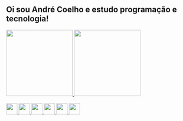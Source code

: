 ## Oi sou André Coelho e estudo programação e tecnologia!

<div align="left">
  <a href="https://github.com/AndreCoelhoOliveira">
  <img height="180em" src="https://github-readme-stats.vercel.app/api?username=AndreCoelhoOliveira&show_icons=true&theme=highcontrast&include_all_commits=true&count_private=true"/>
  <img height="180em" src="https://github-readme-stats.vercel.app/api/top-langs/?username=AndreCoelhoOliveira&layout=compact&langs_count=7&theme=highcontrast"/>
</div>

<div style="display: inline_block"><br>

<div>
  <img width="30px" src="https://cdn.jsdelivr.net/gh/devicons/devicon/icons/javascript/javascript-original.svg" />
  <img width="30px" src="https://cdn.jsdelivr.net/gh/devicons/devicon/icons/java/java-original.svg" />
  <img width="30px" src="https://cdn.jsdelivr.net/gh/devicons/devicon/icons/python/python-original.svg" />
  <img width="30px" src="https://cdn.jsdelivr.net/gh/devicons/devicon/icons/html5/html5-original.svg" />
  <img width="30px" src="https://cdn.jsdelivr.net/gh/devicons/devicon/icons/css3/css3-original.svg" />
  <img width="30px" src="https://cdn.jsdelivr.net/gh/devicons/devicon/icons/php/php-original.svg" />
</div>
